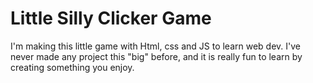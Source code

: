 # Little Silly Clicker Game

I'm making this little game with Html, css and JS to learn web dev. I've never made any project this "big" before,
and it is really fun to learn by creating something you enjoy.